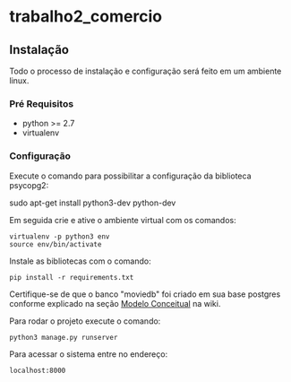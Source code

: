 # trabalho2_comercio

## Instalação

Todo o processo de instalação e configuração será feito em um ambiente linux.

### Pré Requisitos

* python >= 2.7
* virtualenv

### Configuração

Execute o comando para possibilitar a configuração da biblioteca psycopg2:

  sudo apt-get install python3-dev python-dev
  
Em seguida crie e ative o ambiente virtual com os comandos:

    virtualenv -p python3 env
    source env/bin/activate

Instale as bibliotecas com o comando:

    pip install -r requirements.txt
  
Certifique-se de que o banco "moviedb" foi criado em sua base postgres conforme explicado na seção [Modelo Conceitual](https://github.com/gabriellmb05/trabalho2_comercio/wiki/Modelo-conceitual) na wiki.
 
Para rodar o projeto execute o comando:
 
    python3 manage.py runserver
  
Para acessar o sistema entre no endereço:
  
    localhost:8000
